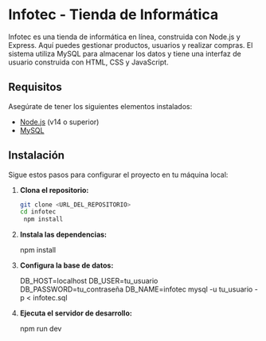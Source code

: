 # Infotec - Tienda de Informática

Infotec es una tienda de informática en línea, construida con Node.js y Express. Aquí puedes gestionar productos, usuarios y realizar compras. El sistema utiliza MySQL para almacenar los datos y tiene una interfaz de usuario construida con HTML, CSS y JavaScript.

## Requisitos

Asegúrate de tener los siguientes elementos instalados:

- [Node.js](https://nodejs.org/) (v14 o superior)
- [MySQL](https://www.mysql.com/)

## Instalación

Sigue estos pasos para configurar el proyecto en tu máquina local:

1. **Clona el repositorio:**

   ```bash
   git clone <URL_DEL_REPOSITORIO>
   cd infotec
    npm install

2. **Instala las dependencias:**

    npm install

3. **Configura la base de datos:**

    DB_HOST=localhost
    DB_USER=tu_usuario
    DB_PASSWORD=tu_contraseña
    DB_NAME=infotec
    mysql -u tu_usuario -p < infotec.sql

4. **Ejecuta el servidor de desarrollo:**

    npm run dev
